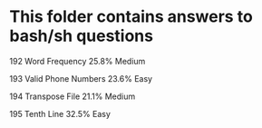 # This folder contains answers to bash/sh questions
192	Word Frequency	25.8%	Medium

193	Valid Phone Numbers	23.6%	Easy

194	Transpose File	21.1%	Medium

195	Tenth Line	32.5%	Easy
